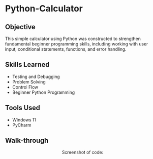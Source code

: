 # Python-Calculator

<h2>Objective</h2>

This simple calculator using Python was constructed to strengthen fundamental beginner programming skills, including working with user input, conditional statements, functions, and error handling.

<h2>Skills Learned</h2>

- Testing and Debugging
- Problem Solving
- Control Flow
- Beginner Python Programming

<h2>Tools Used</h2>

- Windows 11
- PyCharm

<h2>Walk-through</h2>

<p align="center">
Screenshot of code: <br/>
<img scr="https://imgur.com/M2Sl0G2">


